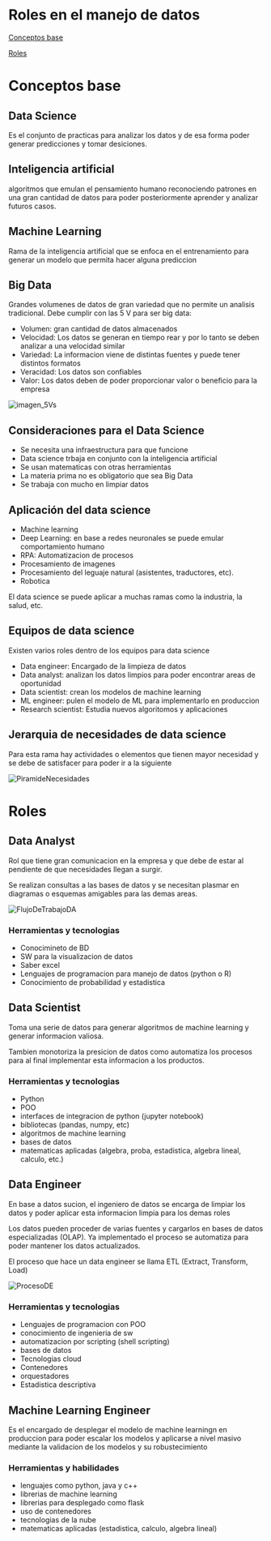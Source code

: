 # Roles en el manejo de datos 

[Conceptos base](#data-science)

[Roles](#data-analyst)

# Conceptos base

## Data Science
Es el conjunto de practicas para analizar los datos y de esa forma poder generar predicciones y tomar desiciones.

## Inteligencia artificial
algoritmos que emulan el pensamiento humano reconociendo patrones en una gran cantidad de datos para poder posteriormente aprender y analizar futuros casos.

## Machine Learning
Rama de la inteligencia artificial que se enfoca en el entrenamiento para generar un modelo que permita hacer alguna prediccion

## Big Data
Grandes volumenes de datos de gran variedad que no permite un analisis tradicional. Debe cumplir con las 5 V para ser big data:
  - Volumen: gran cantidad de datos almacenados
  - Velocidad: Los datos se generan en tiempo rear y por lo tanto se deben analizar a una velocidad similar 
  - Variedad: La informacion viene de distintas fuentes y puede tener distintos formatos
  - Veracidad: Los datos son confiables
  - Valor: Los datos deben de poder proporcionar valor o beneficio para la empresa

![imagen_5Vs](../img/BigData_5V.webp)

## Consideraciones para el Data Science
  * Se necesita una infraestructura para que funcione 
  * Data science trbaja en conjunto con la inteligencia artificial
  * Se usan matematicas con otras herramientas 
  * La materia prima no es obligatorio que sea Big Data
  * Se trabaja con mucho en limpiar datos 

## Aplicación del data science
  * Machine learning
  * Deep Learning: en base a redes neuronales se puede emular comportamiento humano
  * RPA: Automatizacion de procesos 
  * Procesamiento de imagenes
  * Procesamiento del leguaje natural (asistentes, traductores, etc).
  * Robotica

El data science se puede aplicar a muchas ramas como la industria, la salud, etc.

## Equipos de data science
Existen varios roles dentro de los equipos para data science
  - Data engineer: Encargado de la limpieza de datos
  - Data analyst: analizan los datos limpios para poder encontrar areas de oportunidad
  - Data scientist: crean los modelos de machine learning
  - ML engineer: pulen el modelo de ML para implementarlo en produccion
  - Research scientist: Estudia nuevos algoritomos y aplicaciones

## Jerarquia de necesidades de data science
Para esta rama hay actividades o elementos que tienen mayor necesidad y se debe
de satisfacer para poder ir a la siguiente

![PiramideNecesidades](../img/piramideNecesidadesDS.webp)

# Roles

## Data Analyst
Rol que tiene gran comunicacion en la empresa y que debe de estar al pendiente de que necesidades llegan a surgir.

Se realizan consultas a las bases de datos y se necesitan plasmar en diagramas o esquemas amigables para las demas areas.

![FlujoDeTrabajoDA](../img/flujoTrabajoDA.PNG)

### Herramientas y tecnologias
  - Conocimineto de BD
  - SW para la visualizacion de datos
  - Saber excel 
  - Lenguajes de programacion para manejo de datos (python o R)
  - Conocimiento de probabilidad y estadistica

## Data Scientist 
Toma una serie de datos para generar algoritmos de machine learning y generar informacion valiosa.

Tambien monotoriza la presicion de datos como automatiza los procesos para al final implementar esta informacion a los productos. 

### Herramientas y tecnologias
  - Python 
  - POO
  - interfaces de integracion de python (jupyter notebook)
  - bibliotecas (pandas, numpy, etc)
  - algoritmos de machine learning
  - bases de datos 
  - matematicas aplicadas (algebra, proba, estadistica, algebra lineal, calculo, etc.)

## Data Engineer
En base a datos sucion, el ingeniero de datos se encarga de limpiar los datos y poder aplicar esta informacion limpia para los demas roles

Los datos pueden proceder de varias fuentes y cargarlos en bases de datos especializadas (OLAP). Ya implementado el proceso se automatiza para poder mantener los datos actualizados.

El proceso que hace un data engineer se llama ETL (Extract, Transform, Load)

![ProcesoDE](../img/ProcesoDE.webp)

### Herramientas y tecnologias
  - Lenguajes de programacion con POO
  - conocimiento de ingenieria de sw
  - automatizacion por scripting (shell scripting)
  - bases de datos 
  - Tecnologias cloud
  - Contenedores
  - orquestadores
  - Estadistica descriptiva

## Machine Learning Engineer
Es el encargado de desplegar el modelo de machine learningn en produccion para poder escalar los modelos y aplicarse a nivel masivo mediante la validacion de los modelos y su robustecimiento 

### Herramientas y habilidades
  - lenguajes como python, java y c++
  - librerias de machine learning
  - librerias para desplegado como flask
  - uso de contenedores
  - tecnologias de la nube
  - matematicas aplicadas (estadistica, calculo, algebra lineal)
  




